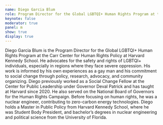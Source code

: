 ```yaml
---
name: Diego Garcia Blum
role: Program Director for the Global LGBTQI+ Human Rights Program at the Carr Center
keynote: false
moderator: true
panel: m
show: true
display: true
---
```


Diego Garcia Blum is the Program Director for the Global LGBTQI+ Human Rights Program at the Carr Center for Human Rights Policy at Harvard Kennedy School. He advocates for the safety and rights of LGBTQI+ individuals, especially in regions where they face severe oppression. His work is informed by his own experiences as a gay man and his commitment to social change through policy, research, advocacy, and community organizing. Diego previously worked as a Social Change Fellow at the Center for Public Leadership under Governor Deval Patrick and has taught at Harvard since 2020. He also served on the National Board of Governors for the Human Rights Campaign. Before focusing on human rights, he was a nuclear engineer, contributing to zero-carbon energy technologies. Diego holds a Master in Public Policy from Harvard Kennedy School, where he was Student Body President, and bachelor’s degrees in nuclear engineering and political science from the University of Florida.
